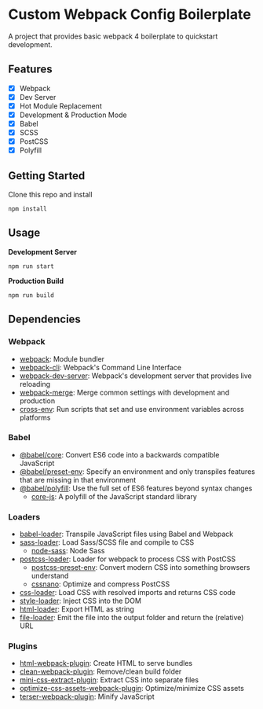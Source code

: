 # Custom Webpack Config Boilerplate
A project that provides basic webpack 4 boilerplate to quickstart development.

## Features
- [x] Webpack
- [x] Dev Server
- [x] Hot Module Replacement
- [x] Development & Production Mode
- [x] Babel
- [x] SCSS
- [x] PostCSS
- [x] Polyfill

## Getting Started
Clone this repo and install
```
npm install
```

## Usage
**Development Server**
```
npm run start
```

**Production Build**
```
npm run build
```

## Dependencies

### Webpack
- [webpack](https://webpack.js.org/): Module bundler
- [webpack-cli](https://github.com/webpack/webpack-cli): Webpack's Command Line Interface
- [webpack-dev-server](https://github.com/webpack/webpack-dev-server): Webpack's development server that provides live reloading
- [webpack-merge](https://github.com/survivejs/webpack-merge): Merge common settings with development and production
- [cross-env](https://github.com/kentcdodds/cross-env): Run scripts that set and use environment variables across platforms

### Babel
- [@babel/core](https://babeljs.io/): Convert ES6 code into a backwards compatible JavaScript
- [@babel/preset-env](https://babeljs.io/docs/en/babel-preset-env): Specify an environment and only transpiles features that are missing in that environment
- [@babel/polyfill](https://babeljs.io/docs/en/babel-polyfill): Use the full set of ES6 features beyond syntax changes
  - [core-js](https://github.com/zloirock/core-js): A polyfill of the JavaScript standard library

### Loaders
- [babel-loader](https://webpack.js.org/loaders/babel-loader/): Transpile JavaScript files using Babel and Webpack
- [sass-loader](https://webpack.js.org/loaders/sass-loader/): Load Sass/SCSS file and compile to CSS
  - [node-sass](https://github.com/sass/node-sass): Node Sass
- [postcss-loader](https://webpack.js.org/loaders/postcss-loader/): Loader for webpack to process CSS with PostCSS
  - [postcss-preset-env](https://github.com/csstools/postcss-preset-env): Convert modern CSS into something browsers understand
  - [cssnano](https://github.com/cssnano/cssnano): Optimize and compress PostCSS
- [css-loader](https://webpack.js.org/loaders/css-loader/): Load CSS with resolved imports and returns CSS code
- [style-loader](https://webpack.js.org/loaders/style-loader/): Inject CSS into the DOM
- [html-loader](https://webpack.js.org/loaders/html-loader/): Export HTML as string
- [file-loader](https://webpack.js.org/loaders/file-loader/): Emit the file into the output folder and return the (relative) URL

### Plugins
- [html-webpack-plugin](https://github.com/jantimon/html-webpack-plugin): Create HTML to serve bundles
- [clean-webpack-plugin](https://github.com/johnagan/clean-webpack-plugin): Remove/clean build folder
- [mini-css-extract-plugin](https://github.com/webpack-contrib/mini-css-extract-plugin): Extract CSS into separate files
- [optimize-css-assets-webpack-plugin](https://github.com/NMFR/optimize-css-assets-webpack-plugin): Optimize/minimize CSS assets
- [terser-webpack-plugin](https://github.com/webpack-contrib/terser-webpack-plugin): Minify JavaScript
